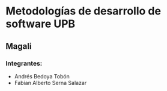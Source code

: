 # Metodologías de desarrollo de software UPB

## Magali

### Integrantes:

- Andrés Bedoya Tobón
- Fabian Alberto Serna Salazar
